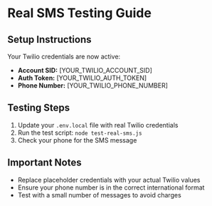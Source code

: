 # Real SMS Testing Guide

## Setup Instructions

Your Twilio credentials are now active:
- **Account SID:** [YOUR_TWILIO_ACCOUNT_SID]
- **Auth Token:** [YOUR_TWILIO_AUTH_TOKEN]  
- **Phone Number:** [YOUR_TWILIO_PHONE_NUMBER]

## Testing Steps

1. Update your `.env.local` file with real Twilio credentials
2. Run the test script: `node test-real-sms.js`
3. Check your phone for the SMS message

## Important Notes

- Replace placeholder credentials with your actual Twilio values
- Ensure your phone number is in the correct international format
- Test with a small number of messages to avoid charges
